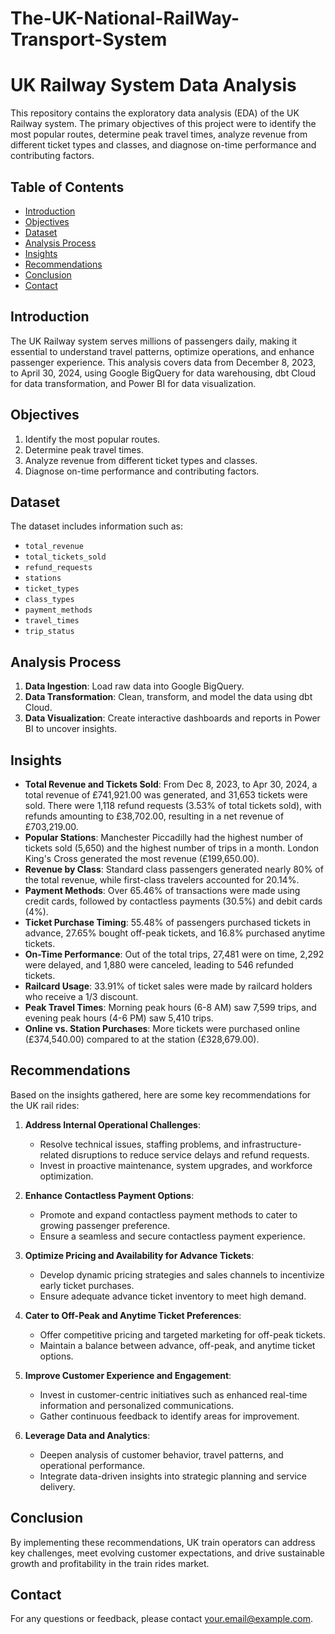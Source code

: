 # The-UK-National-RailWay-Transport-System
# UK Railway System Data Analysis

This repository contains the exploratory data analysis (EDA) of the UK Railway system. The primary objectives of this project were to identify the most popular routes, determine peak travel times, analyze revenue from different ticket types and classes, and diagnose on-time performance and contributing factors.

## Table of Contents

- [Introduction](#introduction)
- [Objectives](#objectives)
- [Dataset](#dataset)
- [Analysis Process](#analysis-process)
- [Insights](#insights)
- [Recommendations](#recommendations)
- [Conclusion](#conclusion)
- [Contact](#contact)

## Introduction

The UK Railway system serves millions of passengers daily, making it essential to understand travel patterns, optimize operations, and enhance passenger experience. This analysis covers data from December 8, 2023, to April 30, 2024, using Google BigQuery for data warehousing, dbt Cloud for data transformation, and Power BI for data visualization.

## Objectives

1. Identify the most popular routes.
2. Determine peak travel times.
3. Analyze revenue from different ticket types and classes.
4. Diagnose on-time performance and contributing factors.

## Dataset

The dataset includes information such as:
- `total_revenue`
- `total_tickets_sold`
- `refund_requests`
- `stations`
- `ticket_types`
- `class_types`
- `payment_methods`
- `travel_times`
- `trip_status`

## Analysis Process

1. **Data Ingestion**: Load raw data into Google BigQuery.
2. **Data Transformation**: Clean, transform, and model the data using dbt Cloud.
3. **Data Visualization**: Create interactive dashboards and reports in Power BI to uncover insights.

## Insights

- **Total Revenue and Tickets Sold**: From Dec 8, 2023, to Apr 30, 2024, a total revenue of £741,921.00 was generated, and 31,653 tickets were sold. There were 1,118 refund requests (3.53% of total tickets sold), with refunds amounting to £38,702.00, resulting in a net revenue of £703,219.00.
- **Popular Stations**: Manchester Piccadilly had the highest number of tickets sold (5,650) and the highest number of trips in a month. London King's Cross generated the most revenue (£199,650.00).
- **Revenue by Class**: Standard class passengers generated nearly 80% of the total revenue, while first-class travelers accounted for 20.14%.
- **Payment Methods**: Over 65.46% of transactions were made using credit cards, followed by contactless payments (30.5%) and debit cards (4%).
- **Ticket Purchase Timing**: 55.48% of passengers purchased tickets in advance, 27.65% bought off-peak tickets, and 16.8% purchased anytime tickets.
- **On-Time Performance**: Out of the total trips, 27,481 were on time, 2,292 were delayed, and 1,880 were canceled, leading to 546 refunded tickets.
- **Railcard Usage**: 33.91% of ticket sales were made by railcard holders who receive a 1/3 discount.
- **Peak Travel Times**: Morning peak hours (6-8 AM) saw 7,599 trips, and evening peak hours (4-6 PM) saw 5,410 trips.
- **Online vs. Station Purchases**: More tickets were purchased online (£374,540.00) compared to at the station (£328,679.00).

## Recommendations

Based on the insights gathered, here are some key recommendations for the UK rail rides:

1. **Address Internal Operational Challenges**:
   - Resolve technical issues, staffing problems, and infrastructure-related disruptions to reduce service delays and refund requests.
   - Invest in proactive maintenance, system upgrades, and workforce optimization.

2. **Enhance Contactless Payment Options**:
   - Promote and expand contactless payment methods to cater to growing passenger preference.
   - Ensure a seamless and secure contactless payment experience.

3. **Optimize Pricing and Availability for Advance Tickets**:
   - Develop dynamic pricing strategies and sales channels to incentivize early ticket purchases.
   - Ensure adequate advance ticket inventory to meet high demand.

4. **Cater to Off-Peak and Anytime Ticket Preferences**:
   - Offer competitive pricing and targeted marketing for off-peak tickets.
   - Maintain a balance between advance, off-peak, and anytime ticket options.

5. **Improve Customer Experience and Engagement**:
   - Invest in customer-centric initiatives such as enhanced real-time information and personalized communications.
   - Gather continuous feedback to identify areas for improvement.

6. **Leverage Data and Analytics**:
   - Deepen analysis of customer behavior, travel patterns, and operational performance.
   - Integrate data-driven insights into strategic planning and service delivery.

## Conclusion

By implementing these recommendations, UK train operators can address key challenges, meet evolving customer expectations, and drive sustainable growth and profitability in the train rides market.

## Contact

For any questions or feedback, please contact [your.email@example.com](mailto:your.email@example.com).
